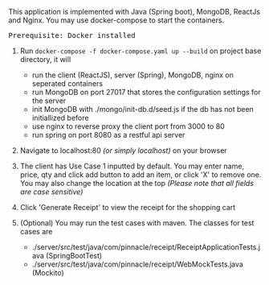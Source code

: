 This application is implemented with Java (Spring boot), MongoDB, ReactJs and Nginx.
You may use docker-compose to start the containers.

<pre>
Prerequisite: Docker installed
</pre>

1. Run <code>docker-compose -f docker-compose.yaml up --build</code> on project base directory, it will
    - run the client (ReactJS), server (Spring), MongoDB, nginx on seperated containers
    - run MongoDB on port 27017 that stores the configuration settings for the server
    - init MongoDB with ./mongo/init-db.d/seed.js if the db has not been initiallized before
    - use nginx to reverse proxy the client port from 3000 to 80
    - run spring on port 8080 as a restful api server

2. Navigate to localhost:80 *(or simply localhost)* on your browser

3. The client has Use Case 1 inputted by default. You may enter name, price, qty and click add button to add an item, or click 'X' to remove one. You may also change the location at the top *(Please note that all fields are case sensitive)*

4. Click 'Generate Receipt' to view the receipt for the shopping cart

5. (Optional) You may run the test cases with maven. The classes for test cases are
    - ./server/src/test/java/com/pinnacle/receipt/ReceiptApplicationTests.java (SpringBootTest)
    - ./server/src/test/java/com/pinnacle/receipt/WebMockTests.java (Mockito)
